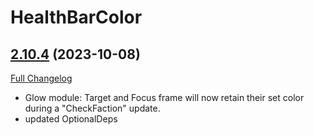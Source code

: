 # HealthBarColor

## [2.10.4](https://github.com/Slothpala/HealthBarColor/tree/2.10.4) (2023-10-08)
[Full Changelog](https://github.com/Slothpala/HealthBarColor/compare/2.10.3...2.10.4) 

- Glow module: Target and Focus frame will now retain their set color during a "CheckFaction" update.  
- updated OptionalDeps  
